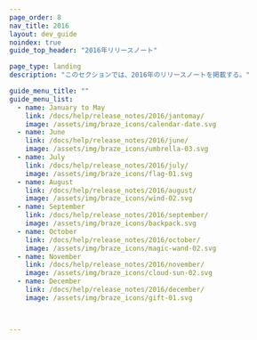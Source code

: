 ```yaml
---
page_order: 8
nav_title: 2016
layout: dev_guide
noindex: true
guide_top_header: "2016年リリースノート"

page_type: landing
description: "このセクションでは、2016年のリリースノートを掲載する。"

guide_menu_title: ""
guide_menu_list:
  - name: January to May
    link: /docs/help/release_notes/2016/jantomay/
    image: /assets/img/braze_icons/calendar-date.svg
  - name: June
    link: /docs/help/release_notes/2016/june/
    image: /assets/img/braze_icons/umbrella-03.svg
  - name: July
    link: /docs/help/release_notes/2016/july/
    image: /assets/img/braze_icons/flag-01.svg
  - name: August
    link: /docs/help/release_notes/2016/august/
    image: /assets/img/braze_icons/wind-02.svg
  - name: September
    link: /docs/help/release_notes/2016/september/
    image: /assets/img/braze_icons/backpack.svg
  - name: October
    link: /docs/help/release_notes/2016/october/
    image: /assets/img/braze_icons/magic-wand-02.svg
  - name: November
    link: /docs/help/release_notes/2016/november/
    image: /assets/img/braze_icons/cloud-sun-02.svg
  - name: December
    link: /docs/help/release_notes/2016/december/
    image: /assets/img/braze_icons/gift-01.svg



---
```

